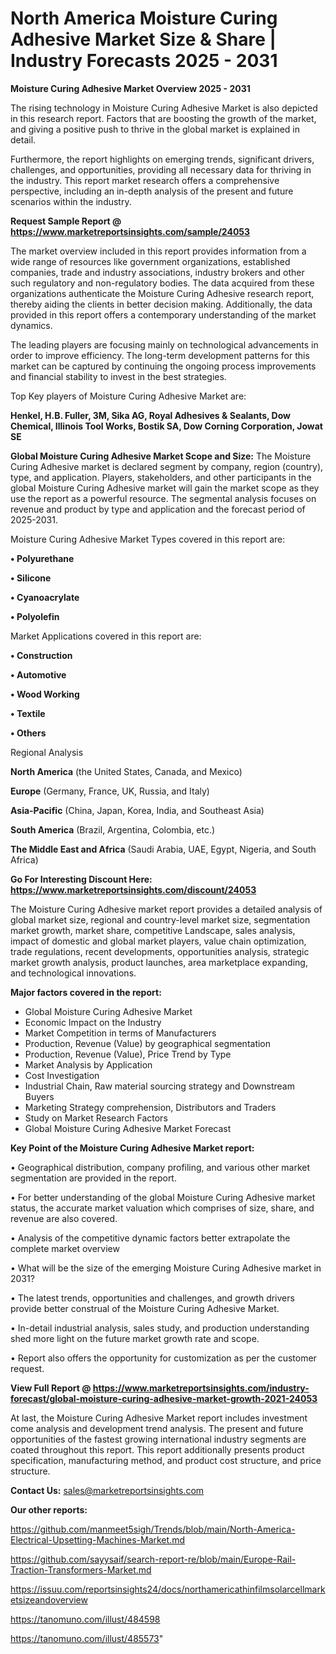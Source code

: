 # North America Moisture Curing Adhesive Market Size & Share | Industry Forecasts 2025 - 2031

<Strong> Moisture Curing Adhesive Market Overview 2025 - 2031</strong>

The rising technology in Moisture Curing Adhesive Market is also depicted in this research report. Factors that are boosting the growth of the market, and giving a positive push to thrive in the global market is explained in detail.

Furthermore, the report highlights on emerging trends, significant drivers, challenges, and opportunities, providing all necessary data for thriving in the industry. This report market research offers a comprehensive perspective, including an in-depth analysis of the present and future scenarios within the industry.

<strong>Request Sample Report @ <a href=https://www.marketreportsinsights.com/sample/24053>https://www.marketreportsinsights.com/sample/24053</a></strong>

The market overview included in this report provides information from a wide range of resources like government organizations, established companies, trade and industry associations, industry brokers and other such regulatory and non-regulatory bodies. The data acquired from these organizations authenticate the Moisture Curing Adhesive research report, thereby aiding the clients in better decision making. Additionally, the data provided in this report offers a contemporary understanding of the market dynamics.

The leading players are focusing mainly on technological advancements in order to improve efficiency. The long-term development patterns for this market can be captured by continuing the ongoing process improvements and financial stability to invest in the best strategies.

Top Key players of Moisture Curing Adhesive Market are:

<strong>Henkel, H.B. Fuller, 3M, Sika AG, Royal Adhesives & Sealants, Dow Chemical, Illinois Tool Works, Bostik SA, Dow Corning Corporation, Jowat SE</strong>

<strong><b>Global Moisture Curing Adhesive Market Scope and Size:</b></strong>
The Moisture Curing Adhesive market is declared segment by company, region (country), type, and application. Players, stakeholders, and other participants in the global Moisture Curing Adhesive market will gain the market scope as they use the report as a powerful resource. The segmental analysis focuses on revenue and product by type and application and the forecast period of 2025-2031.

Moisture Curing Adhesive Market Types covered in this report are:

<strong>• Polyurethane

• Silicone

• Cyanoacrylate

• Polyolefin</strong>

Market Applications covered in this report are:

<strong>• Construction

• Automotive

• Wood Working

• Textile

• Others</strong> 

Regional Analysis

<strong>North America</strong> (the United States, Canada, and Mexico)

<strong>Europe</strong> (Germany, France, UK, Russia, and Italy)

<strong>Asia-Pacific</strong> (China, Japan, Korea, India, and Southeast Asia)

<strong>South America</strong> (Brazil, Argentina, Colombia, etc.)

<strong>The Middle East and Africa</strong> (Saudi Arabia, UAE, Egypt, Nigeria, and South Africa)

<strong>Go For Interesting Discount Here: <a href=https://www.marketreportsinsights.com/discount/24053>https://www.marketreportsinsights.com/discount/24053</a></strong>

The Moisture Curing Adhesive market report provides a detailed analysis of global market size, regional and country-level market size, segmentation market growth, market share, competitive Landscape, sales analysis, impact of domestic and global market players, value chain optimization, trade regulations, recent developments, opportunities analysis, strategic market growth analysis, product launches, area marketplace expanding, and technological innovations.

<strong><b>Major factors covered in the report:</b></strong>
<ul>
  <li>Global Moisture Curing Adhesive Market </li>
  <li>Economic Impact on the Industry</li>
  <li>Market Competition in terms of Manufacturers</li>
  <li>Production, Revenue (Value) by geographical segmentation</li>
  <li>Production, Revenue (Value), Price Trend by Type</li>
  <li>Market Analysis by Application</li>
  <li>Cost Investigation</li>
  <li>Industrial Chain, Raw material sourcing strategy and Downstream Buyers</li>
  <li>Marketing Strategy comprehension, Distributors and Traders</li>
  <li>Study on Market Research Factors</li>
  <li>Global Moisture Curing Adhesive Market Forecast</li>
</ul>

<strong><b>Key Point of the Moisture Curing Adhesive Market report:</b></strong>

• Geographical distribution, company profiling, and various other market segmentation are provided in the report.

• For better understanding of the global Moisture Curing Adhesive market status, the accurate market valuation which comprises of size, share, and revenue are also covered.

• Analysis of the competitive dynamic factors better extrapolate the complete market overview

• What will be the size of the emerging Moisture Curing Adhesive market in 2031?

• The latest trends, opportunities and challenges, and growth drivers provide better construal of the Moisture Curing Adhesive Market.

• In-detail industrial analysis, sales study, and production understanding shed more light on the future market growth rate and scope.

• Report also offers the opportunity for customization as per the customer request.

<strong><b>View Full Report @ <a href=https://www.marketreportsinsights.com/industry-forecast/global-moisture-curing-adhesive-market-growth-2021-24053>https://www.marketreportsinsights.com/industry-forecast/global-moisture-curing-adhesive-market-growth-2021-24053</a></b></strong>


At last, the Moisture Curing Adhesive Market report includes investment come analysis and development trend analysis. The present and future opportunities of the fastest growing international industry segments are coated throughout this report. This report additionally presents product specification, manufacturing method, and product cost structure, and price structure.

<strong>Contact Us:</strong>
sales@marketreportsinsights.com

<strong>Our other reports:</strong>

<a href=https://github.com/manmeet5sigh/Trends/blob/main/North-America-Electrical-Upsetting-Machines-Market.md>https://github.com/manmeet5sigh/Trends/blob/main/North-America-Electrical-Upsetting-Machines-Market.md</a>

<a href=https://github.com/sayysaif/search-report-re/blob/main/Europe-Rail-Traction-Transformers-Market.md>https://github.com/sayysaif/search-report-re/blob/main/Europe-Rail-Traction-Transformers-Market.md</a>

<a href=https://issuu.com/reportsinsights24/docs/northamericathinfilmsolarcellmarketsizeandoverview>https://issuu.com/reportsinsights24/docs/northamericathinfilmsolarcellmarketsizeandoverview</a>

<a href=https://tanomuno.com/illust/484598>https://tanomuno.com/illust/484598</a>

<a href=https://tanomuno.com/illust/485573>https://tanomuno.com/illust/485573</a>"
